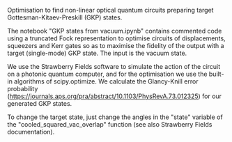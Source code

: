 Optimisation to find non-linear optical quantum circuits preparing target Gottesman-Kitaev-Preskill (GKP) states.

The notebook "GKP states from vacuum.ipynb" contains commented code using a truncated Fock representation to optimise circuits of displacements, squeezers and Kerr gates so as to maximise the fidelity of the output with a target (single-mode) GKP state. The input is the vacuum state.

We use the Strawberry Fields software to simulate the action of the circuit on a photonic quantum computer, and for the optimisation we use the built-in algorithms of scipy.optimize. We calculate the Glancy-Knill error probability (https://journals.aps.org/pra/abstract/10.1103/PhysRevA.73.012325) for our generated GKP states.

To change the target state, just change the angles in the "state" variable of the "cooled_squared_vac_overlap" function (see also Strawberry Fields documentation).
